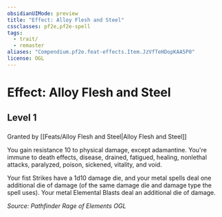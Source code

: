 ```yaml
---
obsidianUIMode: preview
title: "Effect: Alloy Flesh and Steel"
cssclasses: pf2e,pf2e-spell
tags:
  - trait/
  - remaster
aliases: "Compendium.pf2e.feat-effects.Item.JzVfTeHDopKAA5P0"
license: OGL
---
```

# Effect: Alloy Flesh and Steel
## Level 1
### 






Granted by [[Feats/Alloy Flesh and Steel|Alloy Flesh and Steel]]

You gain resistance 10 to physical damage, except adamantine. You're immune to death effects, disease, drained, fatigued, healing, nonlethal attacks, paralyzed, poison, sickened, vitality, and void.

Your fist Strikes have a 1d10 damage die, and your metal spells deal one additional die of damage (of the same damage die and damage type the spell uses). Your metal Elemental Blasts deal an additional die of damage.

*Source: Pathfinder Rage of Elements*
*OGL*